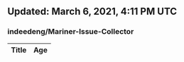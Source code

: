 ## Updated: March 6, 2021, 4:11 PM UTC


### indeedeng/Mariner-Issue-Collector
|**Title**|**Age**|
|:----|:----|